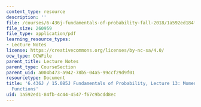 ```yaml
---
content_type: resource
description: ''
file: /courses/6-436j-fundamentals-of-probability-fall-2018/1a592ed184fb4c444547f67c9bcdd8ec_MIT6_436JF18_lec13.pdf
file_size: 260959
file_type: application/pdf
learning_resource_types:
- Lecture Notes
license: https://creativecommons.org/licenses/by-nc-sa/4.0/
ocw_type: OCWFile
parent_title: Lecture Notes
parent_type: CourseSection
parent_uid: a004b473-a942-78b5-04a5-99ccf29d9f01
resourcetype: Document
title: '6.436J / 15.085J Fundamentals of Probability, Lecture 13: Moment Generating
  Functions'
uid: 1a592ed1-84fb-4c44-4547-f67c9bcdd8ec
---
```

